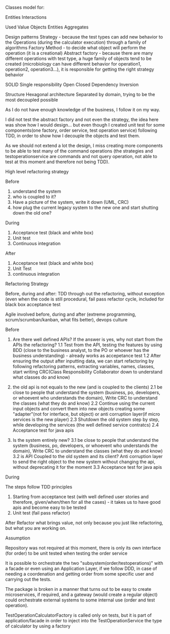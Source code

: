 Classes model for:

Entities 
Interactions 

Used 
Value Objects
Entities
Aggregates

Design patterns
Strategy - because the test types can add new behavior to the Operations (during the calculator execution) through a family of algorithms
Factory Method - to decide what object will perform the operation (it is a creational)
Abstract factory - because there are many different operations with test type, a huge family of objects tend to be created (microbiology can have different behavior for operation1, operation2, operation3...), it is responsible for getting the right strategy behavior

SOLID
Single responsibility
Open Closed
Dependency Inversion


Structure 
Hexagonal architecture
Separated by domain, trying to be the most decoupled possible


As I do not have enough knowledge of the business, I follow it on my way.

I did not test the abstract factory and not even the strategy, the idea here was show how I would
design... but even though I created unit test for some components(one factory, order service, test operation service) following TDD, in order to show how I decouple the objects and test them.

As we should not extend a lot the design, I miss creating more components to be able to test many
of the command operations (the strategies and testoperationservice are commands and not query operation, not able to test at this moment and therefore not being TDD).


High level refactoring strategy

Before 

1. understand the system
2. who is coupled to it? 
3. Have a picture of the system, write it down (UML, CRC)
4. how plug the current legacy system to the new one and start shutting down the old one?

During
1. Acceptance test (black and white box)
2. Unit test
3. Continuous integration

After
1. Acceptance test (black and white box)
2. Unit Test
3. continuous integration

Refactoring Strategy

Before, during and after: TDD through out the refactoring, without exception (even when the code
is still procedural, fail pass refactor cycle, included for black box acceptance test

Agile involved before, during and after (extreme programming, scrum/scrumban/kanban, what fits better), devops culture

Before

1. Are there well defined APIs? If the answer is yes, why not start from the APIs the refactoring?
   1.1  Test from the API, testing the features by using BDD (close to the business analyst, to the PO or whoever has the business understanding) - already works as accepetance test
   1.2 After ensuring the output after inputting data, we can start refactoring by following refactoring patterns, extracting variables, names, classes, start writing CRC(Class Responsibility Collaborator down to understand what classes do and know)

2. the old api is not equals to the new (and is coupled to the clients)
   2.1 be close to people that understand the system (business, po, developers, or whoevent who understands the domain), Write CRC to understand the classes (what they do and know)
   2.2 Continue using the current input objects and convert them into new objects creating some "adapter"(not for interface, but object) or anti corruption layer(if micro services is the new player)
   2.3 Shutdown the old system step by step, while developing the services (the well defined service contratcs)
   2.4 Acceptance test for java apis

3. Is the system entirely new?
   3.1 be close to people that understand the system (business, po, developers, or whoevent who understands the domain), Write CRC to understand the classes (what they do and know)
   3.2 is API Coupled to the old system and its client? Anti corruption layer to send the right object to the new system without changing the api, without deprecating it for the moment
   3.3 Acceptance test for java apis   

During

The steps follow TDD principles

1. Starting from acceptance test (with well defined user stories and therefore, given/when/then for all the cases) - it takes us to have good apis and become easy to be tested
2. Unit test (fail pass refactor)

After
Refactor what brings value, not only because you just like refactoring, but what you are working on.

Assumption

Repository was not required at this moment, there is only its own interface (for order) to be unit tested when testing the order service

It is possible to orchestrate the two "subsystem(order/testoperations)" with a facade or even using an Application Layer, if we follow DDD, in case of needing a coordenation and getting order from some specific user and carrying out the tests. 

The package is broken in a manner that turns out to be easy to create microservices, if required, and a gateway (would create a regular object) could orchestrate external systems to some internal use (order and test operation).

TestOperationCalculatorFactory is called only on tests, but it is part of application/facade in order to inject into the TestOperationService the type of calculator by using a factory






